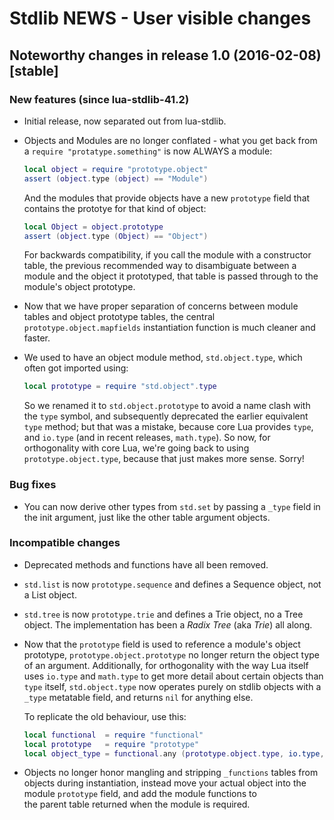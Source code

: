 # Stdlib NEWS - User visible changes

## Noteworthy changes in release 1.0 (2016-02-08) [stable]

### New features (since lua-stdlib-41.2)

  - Initial release, now separated out from lua-stdlib.

  - Objects and Modules are no longer conflated - what you get back from
    a `require "protatype.something"` is now ALWAYS a module:

    ```lua
    local object = require "prototype.object"
    assert (object.type (object) == "Module")
    ```

    And the modules that provide objects have a new `prototype` field
    that contains the prototye for that kind of object:

    ```lua
    local Object = object.prototype
    assert (object.type (Object) == "Object")
    ```

    For backwards compatibility, if you call the module with a
    constructor table, the previous recommended way to disambiguate
    between a module and the object it prototyped, that table is passed
    through to the module's object prototype.

  - Now that we have proper separation of concerns between module tables
    and object prototype tables, the central `prototype.object.mapfields`
    instantiation function is much cleaner and faster.

  - We used to have an object module method, `std.object.type`, which
    often got imported using:

    ```lua
    local prototype = require "std.object".type
    ```

    So we renamed it to `std.object.prototype` to avoid a name clash with
    the `type` symbol, and subsequently deprecated the earlier equivalent
    `type` method; but that was a mistake, because core Lua provides `type`,
    and `io.type` (and in recent releases, `math.type`).  So now, for
    orthogonality with core Lua, we're going back to using
    `prototype.object.type`, because that just makes more sense.  Sorry!

### Bug fixes

  - You can now derive other types from `std.set` by passing a `_type`
    field in the init argument, just like the other table argument
    objects.

### Incompatible changes

  - Deprecated methods and functions have all been removed.

  - `std.list` is now `prototype.sequence` and defines a Sequence
    object, not a List object.

  - `std.tree` is now `prototype.trie` and defines a Trie object, no a
    Tree object.  The implementation has been a _Radix Tree_ (aka _Trie_)
    all along.

  - Now that the `prototype` field is used to reference a module's
    object prototype, `prototype.object.prototype` no longer return the
    object type of an argument. Additionally, for orthogonality with the
    way Lua itself uses `io.type` and `math.type` to get more detail about
    certain objects than `type` itself, `std.object.type` now operates
    purely on stdlib objects with a `_type` metatable field, and returns
    `nil` for anything else.

    To replicate the old behaviour, use this:

    ```lua
    local functional  = require "functional"
    local prototype   = require "prototype"
    local object_type = functional.any (prototype.object.type, io.type, type)
    ```

  - Objects no longer honor mangling and stripping `_functions` tables
    from objects during instantiation, instead move your actual object
    into the module `prototype` field, and add the module functions to    
    the parent table returned when the module is required.
